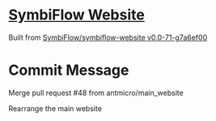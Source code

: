 # [SymbiFlow Website](https://symbiflow.github.io)

Built from [SymbiFlow/symbiflow-website v0.0-71-g7a6ef00](https://github.com/SymbiFlow/symbiflow-website/commit/7a6ef005900a03af53c61243a1776e759e1b7ebe)

# Commit Message

Merge pull request #48 from antmicro/main_website

Rearrange the main website
